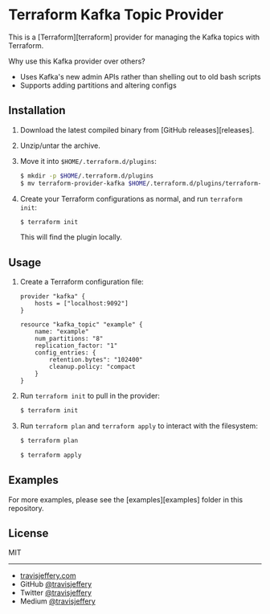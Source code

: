 # Terraform Kafka Topic Provider

This is a [Terraform][terraform] provider for managing the Kafka topics with
Terraform.

Why use this Kafka provider over others?

- Uses Kafka's new admin APIs rather than
shelling out to old bash scripts
- Supports adding partitions and altering
configs

## Installation

1. Download the latest compiled binary from [GitHub releases][releases].

1. Unzip/untar the archive.

1. Move it into `$HOME/.terraform.d/plugins`:

    ```sh
    $ mkdir -p $HOME/.terraform.d/plugins
    $ mv terraform-provider-kafka $HOME/.terraform.d/plugins/terraform-provider-kafka
    ```

1. Create your Terraform configurations as normal, and run `terraform init`:

    ```sh
    $ terraform init
    ```

    This will find the plugin locally.


## Usage

1. Create a Terraform configuration file:

    ```hcl
	provider "kafka" {
		hosts = ["localhost:9092"]
	}

	resource "kafka_topic" "example" {
		name: "example"
		num_partitions: "8"
		replication_factor: "1"
		config_entries: {
			retention.bytes": "102400"
			cleanup.policy: "compact
		}
	}
    ```

1. Run `terraform init` to pull in the provider:

    ```sh
    $ terraform init
    ```

1. Run `terraform plan` and `terraform apply` to interact with the filesystem:

    ```sh
    $ terraform plan

    $ terraform apply
    ```

## Examples

For more examples, please see the [examples][examples] folder in this
repository.

## License

MIT

---

- [travisjeffery.com](http://travisjeffery.com)
- GitHub [@travisjeffery](https://github.com/travisjeffery)
- Twitter [@travisjeffery](https://twitter.com/travisjeffery)
- Medium [@travisjeffery](https://medium.com/@travisjeffery)
